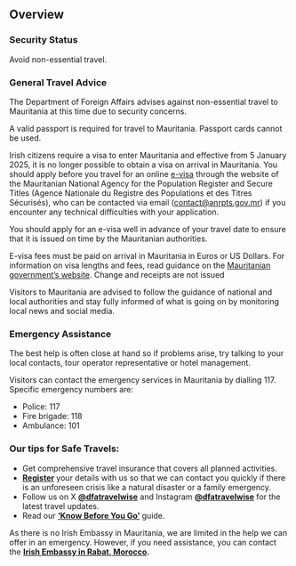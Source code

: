 ## Overview

### **Security Status**

Avoid non-essential travel.

### **General Travel Advice**

The Department of Foreign Affairs advises against non-essential travel to Mauritania at this time due to security concerns.

A valid passport is required for travel to Mauritania. Passport cards cannot be used.

Irish citizens require a visa to enter Mauritania and effective from 5 January 2025, it is no longer possible to obtain a visa on arrival in Mauritania. You should apply before you travel for an online [e-visa](https://anrpts.gov.mr/visa/requestvisa) through the website of the Mauritanian National Agency for the Population Register and Secure Titles (Agence Nationale du Registre des Populations et des Titres Sécurisés), who can be contacted via email (contact@anrpts.gov.mr) if you encounter any technical difficulties with your application.

You should apply for an e-visa well in advance of your travel date to ensure that it is issued on time by the Mauritanian authorities.

E-visa fees must be paid on arrival in Mauritania in Euros or US Dollars. For information on visa lengths and fees, read guidance on the [Mauritanian government’s website](https://www.diplomatie.gov.mr/fr/node/50). Change and receipts are not issued

Visitors to Mauritania are advised to follow the guidance of national and local authorities and stay fully informed of what is going on by monitoring local news and social media.

### **Emergency Assistance**

The best help is often close at hand so if problems arise, try talking to your local contacts, tour operator representative or hotel management.

Visitors can contact the emergency services in Mauritania by dialling 117. Specific emergency numbers are:

* Police: 117
* Fire brigade: 118
* Ambulance: 101

### **Our tips for Safe Travels:**

* Get comprehensive travel insurance that covers all planned activities.
* [**Register**](https://www.ireland.ie/en/dfa/overseas-travel/citizens-registration/) your details with us so that we can contact you quickly if there is an unforeseen crisis like a natural disaster or a family emergency.
* Follow us on X [**@dfatravelwise**](https://www.twitter.com/DFATravelWise) and Instagram [**@dfatravelwise**](https://www.instagram.com/dfatravelwise/) for the latest travel updates.
* Read our [**‘Know Before You Go’**](https://www.ireland.ie/en/dfa/overseas-travel/know-before-you-go/) guide.

As there is no Irish Embassy in Mauritania, we are limited in the help we can offer in an emergency. However, if you need assistance, you can contact the [**Irish Embassy in Rabat, Morocco**](https://www.ireland.ie/en/morocco/rabat/)**.**